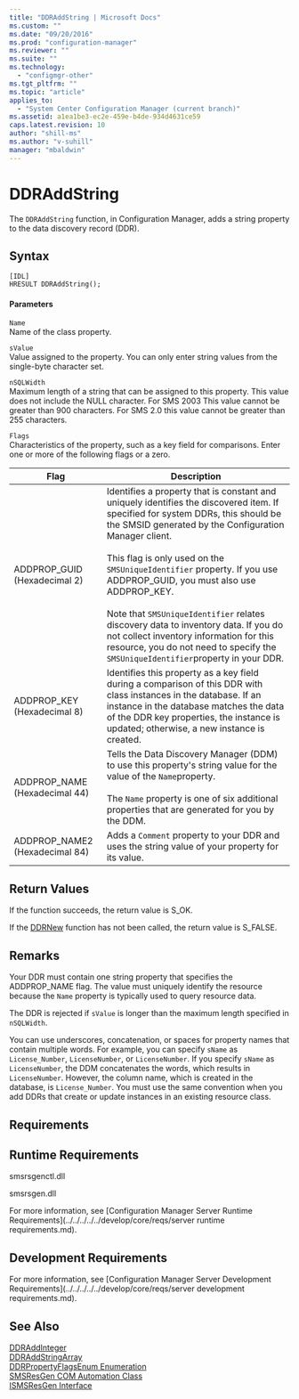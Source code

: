 ```yaml
---
title: "DDRAddString | Microsoft Docs"
ms.custom: ""
ms.date: "09/20/2016"
ms.prod: "configuration-manager"
ms.reviewer: ""
ms.suite: ""
ms.technology:
  - "configmgr-other"
ms.tgt_pltfrm: ""
ms.topic: "article"
applies_to:
  - "System Center Configuration Manager (current branch)"
ms.assetid: a1ea1be3-ec2e-459e-b4de-934d4631ce59
caps.latest.revision: 10
author: "shill-ms"
ms.author: "v-suhill"
manager: "mbaldwin"
---
```

# DDRAddString
The `DDRAddString` function, in Configuration Manager, adds a string property to the data discovery record (DDR).  

## Syntax  

```  
[IDL]  
HRESULT DDRAddString();  
```  

#### Parameters  
 `Name`  
 Name of the class property.  

 `sValue`  
 Value assigned to the property. You can only enter string values from the single-byte character set.  

 `nSQLWidth`  
 Maximum length of a string that can be assigned to this property. This value does not include the NULL character. For SMS 2003 This value cannot be greater than 900 characters. For SMS 2.0 this value cannot be greater than 255 characters.  

 `Flags`  
 Characteristics of the property, such as a key field for comparisons. Enter one or more of the following flags or a zero.  

|Flag|Description|  
|----------|-----------------|  
|ADDPROP_GUID (Hexadecimal 2)|Identifies a property that is constant and uniquely identifies the discovered item. If specified for system DDRs, this should be the SMSID generated by the Configuration Manager client.<br /><br /> This flag is only used on the `SMSUniqueIdentifier` property. If you use ADDPROP_GUID, you must also use ADDPROP_KEY.<br /><br /> Note that `SMSUniqueIdentifier` relates discovery data to inventory data. If you do not collect inventory information for this resource, you do not need to specify the `SMSUniqueIdentifier`property in your DDR.|  
|ADDPROP_KEY (Hexadecimal 8)|Identifies this property as a key field during a comparison of this DDR with class instances in the database. If an instance in the database matches the data of the DDR key properties, the instance is updated; otherwise, a new instance is created.|  
|ADDPROP_NAME (Hexadecimal 44)|Tells the Data Discovery Manager (DDM) to use this property's string value for the value of the `Name`property.<br /><br /> The `Name` property is one of six additional properties that are generated for you by the DDM.|  
|ADDPROP_NAME2 (Hexadecimal 84)|Adds a `Comment` property to your DDR and uses the string value of your property for its value.|  

## Return Values  
 If the function succeeds, the return value is S_OK.  

 If the [DDRNew](../../../../../develop/reference/core/servers/configure/ddrnew.md) function has not been called, the return value is S_FALSE.  

## Remarks  
 Your DDR must contain one string property that specifies the ADDPROP_NAME flag. The value must uniquely identify the resource because the `Name` property is typically used to query resource data.  

 The DDR is rejected if `sValue` is longer than the maximum length specified in `nSQLWidth`.  

 You can use underscores, concatenation, or spaces for property names that contain multiple words. For example, you can specify `sName` as `License_Number`, `LicenseNumber`, or `LicenseNumber`. If you specify `sName` as `LicenseNumber`, the DDM concatenates the words, which results in `LicenseNumber`. However, the column name, which is created in the database, is `License_Number`. You must use the same convention when you add DDRs that create or update instances in an existing resource class.  

## Requirements  

## Runtime Requirements  
 smsrsgenctl.dll  

 smsrsgen.dll  

 For more information, see [Configuration Manager Server Runtime Requirements](../../../../../develop/core/reqs/server runtime requirements.md).  

## Development Requirements  
 For more information, see [Configuration Manager Server Development Requirements](../../../../../develop/core/reqs/server development requirements.md).  

## See Also  
 [DDRAddInteger](../../../../../develop/reference/core/servers/configure/ddraddinteger.md)   
 [DDRAddStringArray](../../../../../develop/reference/core/servers/configure/ddraddstringarray.md)   
 [DDRPropertyFlagsEnum Enumeration](../../../../../develop/reference/core/servers/configure/ddrpropertyflagsenum-enumeration.md)   
 [SMSResGen COM Automation Class](../../../../../develop/reference/core/servers/configure/smsresgen-com-automation-class.md)   
 [ISMSResGen Interface](../../../../../develop/reference/core/servers/configure/ismsresgen-interface.md)
